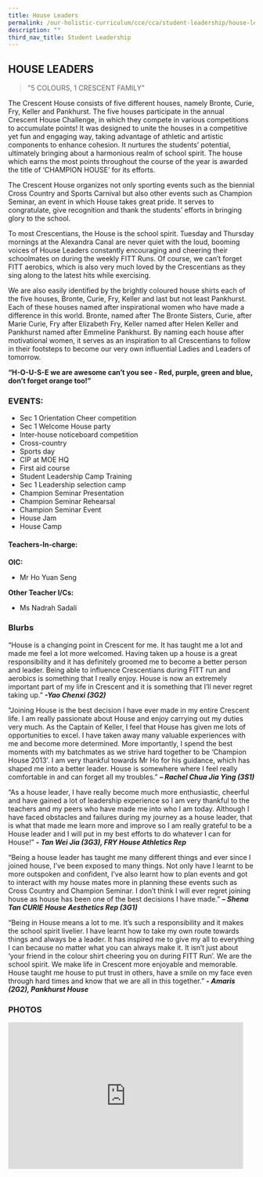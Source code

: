 ```yaml
---
title: House Leaders
permalink: /our-holistic-curriculum/cce/cca/student-leadership/house-leaders/
description: ""
third_nav_title: Student Leadership
---
```

## **HOUSE LEADERS**

>"5 COLOURS, 1 CRESCENT FAMILY"

The Crescent House consists of five different houses, namely Bronte, Curie, Fry, Keller and Pankhurst. The five houses participate in the annual Crescent House Challenge, in which they compete in various competitions to accumulate points! It was designed to unite the houses in a competitive yet fun and engaging way, taking advantage of athletic and artistic components to enhance cohesion. It nurtures the students’ potential, ultimately bringing about a harmonious realm of school spirit. The house which earns the most points throughout the course of the year is awarded the title of ‘CHAMPION HOUSE’ for its efforts.

The Crescent House organizes not only sporting events such as the biennial Cross Country and Sports Carnival but also other events such as Champion Seminar, an event in which House takes great pride. It serves to congratulate, give recognition and thank the students’ efforts in bringing glory to the school.

To most Crescentians, the House is the school spirit. Tuesday and Thursday mornings at the Alexandra Canal are never quiet with the loud, booming voices of House Leaders constantly encouraging and cheering their schoolmates on during the weekly FITT Runs. Of course, we can’t forget FITT aerobics, which is also very much loved by the Crescentians as they sing along to the latest hits while exercising.

We are also easily identified by the brightly coloured house shirts each of the five houses, Bronte, Curie, Fry, Keller and last but not least Pankhurst. Each of these houses named after inspirational women who have made a difference in this world. Bronte, named after The Bronte Sisters, Curie, after Marie Curie, Fry after Elizabeth Fry, Keller named after Helen Keller and Pankhurst named after Emmeline Pankhurst. By naming each house after motivational women, it serves as an inspiration to all Crescentians to follow in their footsteps to become our very own influential Ladies and Leaders of tomorrow.

**“H-O-U-S-E we are awesome can’t you see - Red, purple, green and blue, don’t forget orange too!”**


### **EVENTS:**
*   Sec 1 Orientation Cheer competition
*   Sec 1 Welcome House party
*   Inter-house noticeboard competition
*   Cross-country
*   Sports day
*   CIP at MOE HQ
*   First aid course
*   Student Leadership Camp Training
*   Sec 1 Leadership selection camp
*   Champion Seminar Presentation
*   Champion Seminar Rehearsal
*   Champion Seminar Event
*   House Jam
*   House Camp

#### **Teachers-In-charge:**
**OIC:**  
* Mr Ho Yuan Seng
  
**Other Teacher I/Cs:**  
* Ms Nadrah Sadali


### **Blurbs**

“House is a changing point in Crescent for me. It has taught me a lot and made me feel a lot more welcomed. Having taken up a house is a great responsibility and it has definitely groomed me to become a better person and leader. Being able to influence Crescentians during FITT run and aerobics is something that I really enjoy. House is now an extremely important part of my life in Crescent and it is something that I’ll never regret taking up.”
***-Yao Chenxi (3G2)***

 "Joining House is the best decision I have ever made in my entire Crescent life. I am really passionate about House and enjoy carrying out my duties very much. As the Captain of Keller, I feel that House has given me lots of opportunities to excel. I have taken away many valuable experiences with me and become more determined. More importantly, I spend the best moments with my batchmates as we strive hard together to be ‘Champion House 2013’. I am very thankful towards Mr Ho for his guidance, which has shaped me into a better leader. House is somewhere where I feel really comfortable in and can forget all my troubles.”
***– Rachel Chua Jia Ying (3S1)***

 “As a house leader, I have really become much more enthusiastic, cheerful and have gained a lot of leadership experience so I am very thankful to the teachers and my peers who have made me into who I am today. Although I have faced obstacles and failures during my journey as a house leader, that is what that made me learn more and improve so I am really grateful to be a House leader and I will put in my best efforts to do whatever I can for House!”
***- Tan Wei Jia (3G3), FRY House Athletics Rep***

“Being a house leader has taught me many different things and ever since I joined house, I’ve been exposed to many things. Not only have I learnt to be more outspoken and confident, I’ve also learnt how to plan events and got to interact with my house mates more in planning these events such as Cross Country and Champion Seminar. I don’t think I will ever regret joining house as house has been one of the best decisions I have made.”
***– Shena Tan CURIE House Aesthetics Rep (3G1)***

“Being in House means a lot to me. It’s such a responsibility and it makes the school spirit livelier. I have learnt how to take my own route towards things and always be a leader. It has inspired me to give my all to everything I can because no matter what you can always make it. It isn’t just about ‘your friend in the colour shirt cheering you on during FITT Run’. We are the school spirit. We make life in Crescent more enjoyable and memorable. House taught me house to put trust in others, have a smile on my face even through hard times and know that we are all in this together.”
***- Amaris (2G2), Pankhurst House***


### **PHOTOS** ###

<iframe src="https://docs.google.com/presentation/d/e/2PACX-1vTdMse3_ocbduELr-QgeF5MnWex9O59Za4dh7iWeeKcuw5tJay5hECIZbmjDgxaFVCYEeqYkgKwyHSG/embed?start=true&loop=true&delayms=3000" frameborder="0" width="480" height="299" allowfullscreen="true"></iframe>